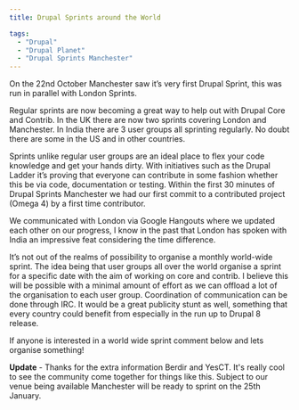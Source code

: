 ```yaml
---
title: Drupal Sprints around the World

tags:
  - "Drupal"
  - "Drupal Planet"
  - "Drupal Sprints Manchester"
---
```

On the 22nd October Manchester saw it’s very first Drupal Sprint, this was run in parallel with London Sprints.

Regular sprints are now becoming a great way to help out with Drupal Core and Contrib. In the UK there are now two sprints covering London and Manchester. In India there are 3 user groups all sprinting regularly. No doubt there are some in the US and in other countries.

Sprints unlike regular user groups are an ideal place to flex your code knowledge and get your hands dirty. With initiatives such as the Drupal Ladder it’s proving that everyone can contribute in some fashion whether this be via code, documentation or testing. Within the first 30 minutes of Drupal Sprints Manchester we had our first commit to a contributed project (Omega 4) by a first time contributor.

We communicated with London via Google Hangouts where we updated each other on our progress, I know in the past that London has spoken with India an impressive feat considering the time difference.

It’s not out of the realms of possibility to organise a monthly world-wide sprint. The idea being that user groups all over the world organise a sprint for a specific date with the aim of working on core and contrib. I believe this will be possible with a minimal amount of effort as we can offload a lot of the organisation to each user group. Coordination of communication can be done through IRC. It would be a great publicity stunt as well, something that every country could benefit from especially in the run up to Drupal 8 release.

If anyone is interested in a world wide sprint comment below and lets organise something!

**Update** - Thanks for the extra information Berdir and YesCT. It's really cool to see the community come together for things like this. Subject to our venue being available Manchester will be ready to sprint on the 25th January.
